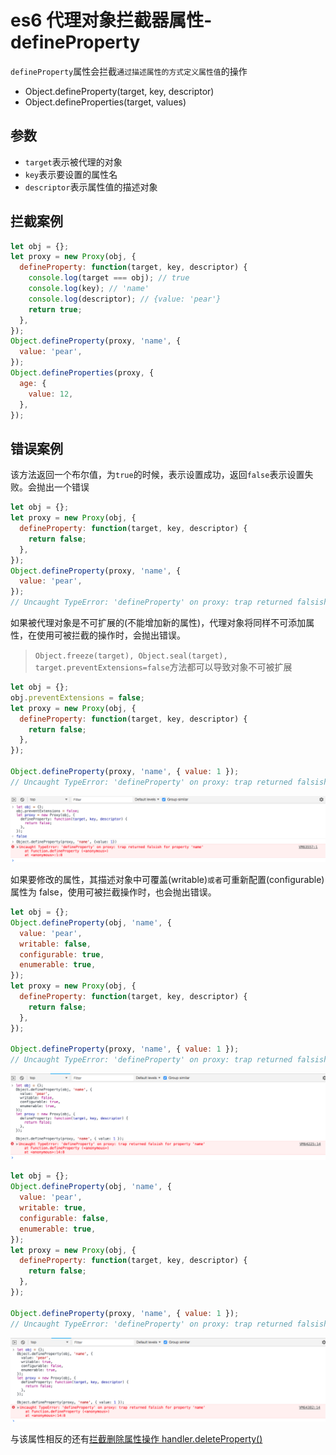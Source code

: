<!-- Date: 2018-07-13 12:11:21 -->

# es6 代理对象拦截器属性-defineProperty

`defineProperty`属性会拦截`通过描述属性的方式定义属性值`的操作

- Object.defineProperty(target, key, descriptor)
- Object.defineProperties(target, values)

## 参数

- `target`表示被代理的对象
- `key`表示要设置的属性名
- `descriptor`表示属性值的描述对象

## 拦截案例

```js
let obj = {};
let proxy = new Proxy(obj, {
  defineProperty: function(target, key, descriptor) {
    console.log(target === obj); // true
    console.log(key); // 'name'
    console.log(descriptor); // {value: 'pear'}
    return true;
  },
});
Object.defineProperty(proxy, 'name', {
  value: 'pear',
});
Object.defineProperties(proxy, {
  age: {
    value: 12,
  },
});
```

## 错误案例

该方法返回一个布尔值，为`true`的时候，表示设置成功，返回`false`表示设置失败。会抛出一个错误

```js
let obj = {};
let proxy = new Proxy(obj, {
  defineProperty: function(target, key, descriptor) {
    return false;
  },
});
Object.defineProperty(proxy, 'name', {
  value: 'pear',
});
// Uncaught TypeError: 'defineProperty' on proxy: trap returned falsish for property 'name'
```

如果被代理对象是不可扩展的(不能增加新的属性)，代理对象将同样不可添加属性，在使用可被拦截的操作时，会抛出错误。

> `Object.freeze(target), Object.seal(target), target.preventExtensions=false`方法都可以导致对象不可被扩展

```js
let obj = {};
obj.preventExtensions = false;
let proxy = new Proxy(obj, {
  defineProperty: function(target, key, descriptor) {
    return false;
  },
});

Object.defineProperty(proxy, 'name', { value: 1 });
// Uncaught TypeError: 'defineProperty' on proxy: trap returned falsish for property 'name'
```

![](./images/2.png)

如果要修改的属性，其描述对象中可覆盖(writable)`或者`可重新配置(configurable)属性为 false，使用可被拦截操作时，也会抛出错误。

```js
let obj = {};
Object.defineProperty(obj, 'name', {
  value: 'pear',
  writable: false,
  configurable: true,
  enumerable: true,
});
let proxy = new Proxy(obj, {
  defineProperty: function(target, key, descriptor) {
    return false;
  },
});

Object.defineProperty(proxy, 'name', { value: 1 });
// Uncaught TypeError: 'defineProperty' on proxy: trap returned falsish for property 'name'
```

![](./images/3.png)

```js
let obj = {};
Object.defineProperty(obj, 'name', {
  value: 'pear',
  writable: true,
  configurable: false,
  enumerable: true,
});
let proxy = new Proxy(obj, {
  defineProperty: function(target, key, descriptor) {
    return false;
  },
});

Object.defineProperty(proxy, 'name', { value: 1 });
// Uncaught TypeError: 'defineProperty' on proxy: trap returned falsish for property 'name'
```

![](./images/4.png)

与该属性相反的还有[拦截删除属性操作 handler.deleteProperty()](../es6/proxy-deleteproperty)

